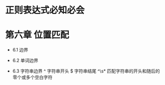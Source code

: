 # 正则表达式必知必会
# 第六章 位置匹配

- 6.1 边界

- 6.2 单词边界

- 6.3 字符串边界
  ^ 字符串开头  $ 字符串结尾
  ^\s* 匹配字符串的开头和随后的零个或多个空白字符